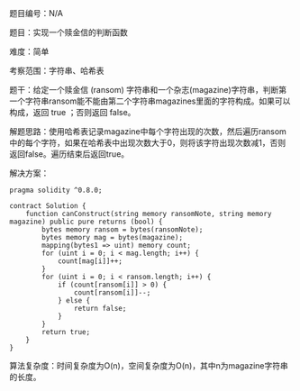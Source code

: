 题目编号：N/A

题目：实现一个赎金信的判断函数

难度：简单

考察范围：字符串、哈希表

题干：给定一个赎金信 (ransom) 字符串和一个杂志(magazine)字符串，判断第一个字符串ransom能不能由第二个字符串magazines里面的字符构成。如果可以构成，返回 true ；否则返回 false。

解题思路：使用哈希表记录magazine中每个字符出现的次数，然后遍历ransom中的每个字符，如果在哈希表中出现次数大于0，则将该字符出现次数减1，否则返回false。遍历结束后返回true。

解决方案：

```solidity
pragma solidity ^0.8.0;

contract Solution {
    function canConstruct(string memory ransomNote, string memory magazine) public pure returns (bool) {
        bytes memory ransom = bytes(ransomNote);
        bytes memory mag = bytes(magazine);
        mapping(bytes1 => uint) memory count;
        for (uint i = 0; i < mag.length; i++) {
            count[mag[i]]++;
        }
        for (uint i = 0; i < ransom.length; i++) {
            if (count[ransom[i]] > 0) {
                count[ransom[i]]--;
            } else {
                return false;
            }
        }
        return true;
    }
}
```

算法复杂度：时间复杂度为O(n)，空间复杂度为O(n)，其中n为magazine字符串的长度。